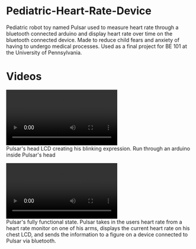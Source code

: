 # Pediatric-Heart-Rate-Device
Pediatric robot toy named Pulsar used to measure heart rate through a bluetooth connected arduino and display heart rate over time on the bluetooth connected device. Made to reduce child fears and anxiety of having to undergo medical processes. Used as a final project for BE 101 at the University of Pennsylvania.

# Videos
![](videos/Pulsar_Blinking.MOV)  
Pulsar's head LCD creating his blinking expression. Run through an arduino inside Pulsar's head

![](videos/Pulsar_Complete.MOV)  
Pulsar's fully functional state. Pulsar takes in the users heart rate from a heart rate monitor on one of his arms, displays the current heart rate on his chest LCD, and sends the information to a figure on a device connected to Pulsar via bluetooth.
